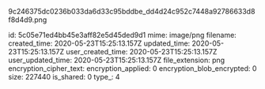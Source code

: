9c246375dc0236b033da6d33c95bddbe_dd4d24c952c7448a92786633d8f8d4d9.png

id: 5c05e71ed4bb45e3aff82e5d45ded9d1
mime: image/png
filename: 
created_time: 2020-05-23T15:25:13.157Z
updated_time: 2020-05-23T15:25:13.157Z
user_created_time: 2020-05-23T15:25:13.157Z
user_updated_time: 2020-05-23T15:25:13.157Z
file_extension: png
encryption_cipher_text: 
encryption_applied: 0
encryption_blob_encrypted: 0
size: 227440
is_shared: 0
type_: 4